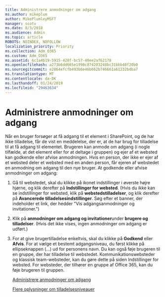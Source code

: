 ```yaml
---
title: Administrere anmodninger om adgang
ms.author: mikeplum
author: MikePlumleyMSFT
manager: scotv
ms.date: 8/3/2018
ms.audience: Admin
ms.topic: article
ROBOTS: NOINDEX, NOFOLLOW
localization_priority: Priority
ms.collection: Adm_O365
ms.custom: Adm_O365
ms.assetid: 6c1a4b19-5915-428f-bc57-40ee2af62178
ms.openlocfilehash: a273b6dd665e1998c874203248bc31bbb40f20b0
ms.sourcegitcommit: e2864efcfb493b6e46b662b746661a61232bdba7
ms.translationtype: MT
ms.contentlocale: da-DK
ms.lasthandoff: 01/24/2019
ms.locfileid: "29463634"
---
```

# <a name="manage-access-requests"></a>Administrere anmodninger om adgang

Når en bruger forsøger at få adgang til et element i SharePoint, og de har ikke tilladelse, får de vist en meddelelse, der er, at de har brug for tilladelse til at få adgang til elementet. Brugeren kan anmode om adgang (i nogle tilfælde, at det element eller for at deltage i gruppen) og ejer af et websted kan godkende eller afvise anmodningen. Hvis en person, der ikke er ejer af et websted deler et websted med en anden person, får ejeren af webstedet en anmodning om adgang til den nye bruger. At godkende eller afvise anmodninger om adgang:
  
1. Gå til webstedet, skal du klikke på ikonet indstillinger i øverste højre hjørne, og klik derefter på **Indstillinger for websted**. (Hvis du ikke kan se indstillinger for websted, klik på **webstedstilladelser**, og klik derefter på **Avancerede tilladelsesindstillinger**. Søg efter et banner, der indeholder et link, der hedder "Vis adgangsanmodninger og invitationer.")
    
2. Klik på **anmodninger om adgang og invitationer**under **brugere og tilladelser**. (Hvis det ikke vises, ingen anmodninger om adgang er udført.)
    
3. For at give brugertilladelse enkeltvis, skal du klikke på **Godkend** eller **Afvis**. For at vælge et bestemt adgangsniveau, du først klikke på ellipseknappen (...) ud for personens navn. Du kan også føje brugeren til en gruppe, der har tilladelse til webstedet. Kommunikationswebsteder og klassisk team-websteder, kan du gøre dette på siden Indstillinger for websted. For websteder, der tilhører en gruppe af Office 365, kan du føje brugeren til gruppen.
    
    [Administrere anmodninger om adgang](https://go.microsoft.com/fwlink/?linkid=2008747)
    
    [Flere oplysninger om tilladelsesniveauer](https://go.microsoft.com/fwlink/?linkid=867071)
    

